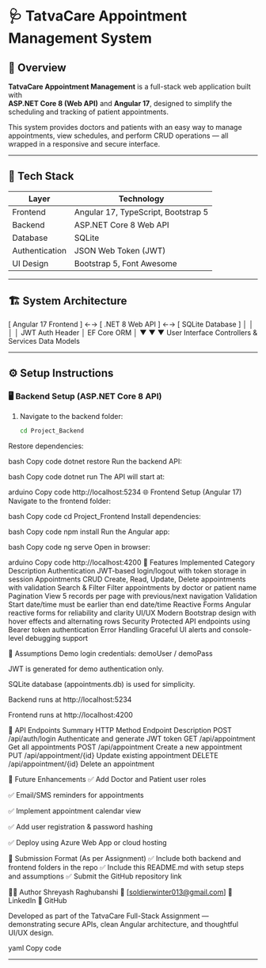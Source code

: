 # 🩺 TatvaCare Appointment Management System

## 📘 Overview
**TatvaCare Appointment Management** is a full-stack web application built with  
**ASP.NET Core 8 (Web API)** and **Angular 17**, designed to simplify the scheduling and tracking of patient appointments.  

This system provides doctors and patients with an easy way to manage appointments, view schedules, and perform CRUD operations — all wrapped in a responsive and secure interface.

---

## 🧩 Tech Stack

| Layer | Technology |
|--------|-------------|
| Frontend | Angular 17, TypeScript, Bootstrap 5 |
| Backend | ASP.NET Core 8 Web API |
| Database | SQLite |
| Authentication | JSON Web Token (JWT) |
| UI Design | Bootstrap 5, Font Awesome |

---

## 🏗️ System Architecture

[ Angular 17 Frontend ] ←→ [ .NET 8 Web API ] ←→ [ SQLite Database ]
│ │ │
│ JWT Auth Header │ EF Core ORM │
▼ ▼ ▼
User Interface Controllers & Services Data Models



---

## ⚙️ Setup Instructions

### 🖥 Backend Setup (ASP.NET Core 8 API)

1. Navigate to the backend folder:
   ```bash
   cd Project_Backend
Restore dependencies:

bash
Copy code
dotnet restore
Run the backend API:

bash
Copy code
dotnet run
The API will start at:

arduino
Copy code
http://localhost:5234
🌐 Frontend Setup (Angular 17)
Navigate to the frontend folder:

bash
Copy code
cd Project_Frontend
Install dependencies:

bash
Copy code
npm install
Run the Angular app:

bash
Copy code
ng serve
Open in browser:

arduino
Copy code
http://localhost:4200
🔑 Features Implemented
Category	Description
Authentication	JWT-based login/logout with token storage in session
Appointments CRUD	Create, Read, Update, Delete appointments with validation
Search & Filter	Filter appointments by doctor or patient name
Pagination	View 5 records per page with previous/next navigation
Validation	Start date/time must be earlier than end date/time
Reactive Forms	Angular reactive forms for reliability and clarity
UI/UX	Modern Bootstrap design with hover effects and alternating rows
Security	Protected API endpoints using Bearer token authentication
Error Handling	Graceful UI alerts and console-level debugging support

🧠 Assumptions
Demo login credentials: demoUser / demoPass

JWT is generated for demo authentication only.

SQLite database (appointments.db) is used for simplicity.

Backend runs at http://localhost:5234

Frontend runs at http://localhost:4200

🧩 API Endpoints Summary
HTTP Method	Endpoint	Description
POST	/api/auth/login	Authenticate and generate JWT token
GET	/api/appointment	Get all appointments
POST	/api/appointment	Create a new appointment
PUT	/api/appointment/{id}	Update existing appointment
DELETE	/api/appointment/{id}	Delete an appointment

🧭 Future Enhancements
✅ Add Doctor and Patient user roles

✅ Email/SMS reminders for appointments

✅ Implement appointment calendar view

✅ Add user registration & password hashing

✅ Deploy using Azure Web App or cloud hosting

🧾 Submission Format (As per Assignment)
✅ Include both backend and frontend folders in the repo
✅ Include this README.md with setup steps and assumptions
✅ Submit the GitHub repository link

👨‍💻 Author
Shreyash Raghubanshi
📧 [soldierwinter013@gmail.com]
💼 LinkedIn
🐙 GitHub

Developed as part of the TatvaCare Full-Stack Assignment — demonstrating secure APIs, clean Angular architecture, and thoughtful UI/UX design.

yaml
Copy code

---
